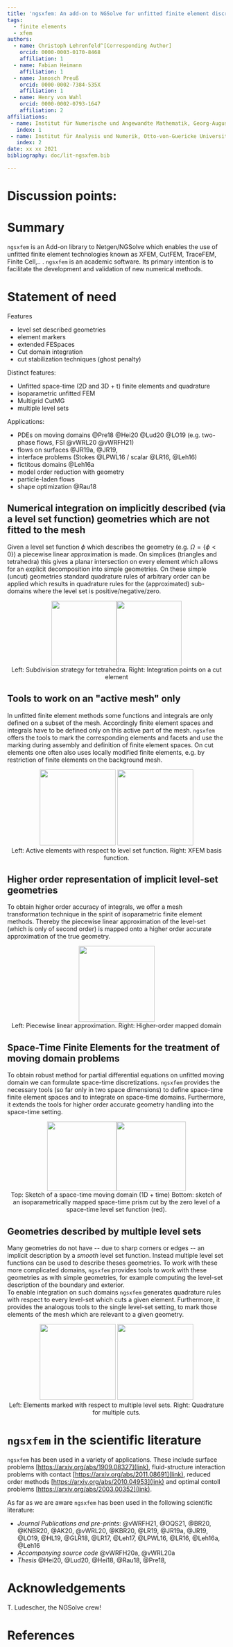 ```yaml
---
title: 'ngsxfem: An add-on to NGSolve for unfitted finite element discretizations'
tags:
  - finite elements
  - xfem
authors:
  - name: Christoph Lehrenfeld^[Corresponding Author]
    orcid: 0000-0003-0170-8468
    affiliation: 1
  - name: Fabian Heimann
    affiliation: 1
  - name: Janosch Preuß
    orcid: 0000-0002-7384-535X
    affiliation: 1
  - name: Henry von Wahl
    orcid: 0000-0002-0793-1647
    affiliation: 2
affiliations:
 - name: Institut für Numerische und Angewandte Mathematik, Georg-August Universität Göttingen
   index: 1
 - name: Institut für Analysis und Numerik, Otto-von-Guericke Universität, Magdeburg
   index: 2
date: xx xx 2021
bibliography: doc/lit-ngsxfem.bib

---
```


# Discussion points:

# Summary
`ngsxfem` is an Add-on library to Netgen/NGSolve which enables the use of unfitted finite element technologies known as XFEM, CutFEM, TraceFEM, Finite Cell,.. . `ngsxfem` is an academic software. Its primary intention is to facilitate the development and validation of new numerical methods.

# Statement of need

Features
* level set described geometries
* element markers
* extended FESpaces
* Cut domain integration
* cut stabilization techniques (ghost penalty)

Distinct features:
* Unfitted space-time (2D and 3D + t) finite elements and quadrature
* isoparametric unfitted FEM
* Multigrid CutMG
* multiple level sets

Applications:
* PDEs on moving domains @Pre18 @Hei20 @Lud20 @LO19 (e.g. two-phase flows, FSI @vWRL20 @vWRFH21) 
* flows on surfaces @JR19a, @JR19, 
* interface problems (Stokes @LPWL16 / scalar @LR16, @Leh16)
* fictitous domains @Leh16a
* model order reduction with geometry 
* particle-laden flows
* shape optimization @Rau18


## Numerical integration on implicitly described (via a level set function) geometries which are not fitted to the mesh
Given a level set function $\phi$ which describes the geometry (e.g. $\Omega = \{ \phi < 0 \}$) a piecewise linear approximation is made.
On simplices (triangles and tetrahedra) this gives a planar intersection on every element which allows for an explicit decomposition into simple geometries.
On these simple (uncut) geometries standard quadrature rules of arbitrary order can be applied which results in quadrature rules for the (approximated) sub-domains where the level set is positive/negative/zero.

<p align="center"><img src="graphics/cuttet.jpg" height="150"/><img src="graphics/cut_quadrature.png" height="150"/> <br>Left: Subdivision strategy for tetrahedra. Right: Integration points on a cut element</p>

## Tools to work on an "active mesh" only
In unfitted finite element methods some functions and integrals are only defined on a subset of the mesh. Accordingly finite element spaces and integrals have to be defined only on this active part of the mesh. 
`ngsxfem` offers the tools to mark the corresponding elements and facets and use the marking during assembly and definition of finite element spaces. 
On cut elements one often also uses locally modified finite elements, e.g. by restriction of finite elements on the background mesh.

<p align="center"><img src="graphics/unfittedmesh.jpg" height="175"/> <img src="graphics/xfem.jpg" height="175"/>  <br>Left: Active elements with respect to level set function. Right: XFEM basis function. </p> 


## Higher order representation of implicit level-set geometries 
To obtain higher order accuracy of integrals, we offer a mesh transformation technique in the spirit of isoparametric finite element methods. 
Thereby the piecewise linear approximation of the level-set (which is only of second order) is mapped onto a higher order accurate approximation of the true geometry.

<p align="center"><img src="graphics/lsetcurv.jpg" height="175"/> <br> Left: Piecewise linear approximation. Right: Higher-order mapped domain</p>

## Space-Time Finite Elements for the treatment of moving domain problems
To obtain robust method for partial differential equations on unfitted moving domain we can formulate space-time discretizations. `ngsxfem` provides the necessary tools (so far only in two space dimensions) to define space-time finite element spaces and to integrate on space-time domains. Furthermore, it extends the tools for higher order accurate geometry handling into the space-time setting.
<p align="center"><img src="graphics/spacetime1.png" height="160"/><img src="graphics/spacetime2.png" height="160"/> <br>Top: Sketch of a space-time moving domain (1D + time) Bottom: sketch of an isoparametrically mapped space-time prism cut by the zero level of a space-time level set function (red).</p> 

## Geometries described by multiple level sets
Many geometries do not have -- due to sharp corners or edges -- an implicit description by a *smooth* level set function. Instead multiple level set functions can be used to describe theses geometries. 
To work with these more complicated domains, `ngsxfem` provides tools to work with these geometries as with simple geometries, for example computing the level-set description of the boundary and exterior.  
To enable integration on such domains `ngsxfem` generates quadrature rules with respect to every level-set which cuts a given element. Furthermore, it provides the analogous tools to the single level-set setting, to mark those elements of the mesh which are relevant to a given geometry.

<p align="center"><img src="graphics/zdisc-cut-elements.png" height="175"/> <img src="graphics/cut_quadrature_mlset.png" height="175"/> <br>Left: Elements marked with respect to multiple level sets. Right: Quadrature for multiple cuts.</p> 


# `ngsxfem` in the scientific literature

`ngsxfem` has been used in a variety of applications. These include surface problems [https://arxiv.org/abs/1909.08327](link), fluid-structure interaction problems with contact [https://arxiv.org/abs/2011.08691](link), reduced order methods [https://arxiv.org/abs/2010.04953](link) and optimal contoll problems [https://arxiv.org/abs/2003.00352](link). 


As far as we are aware `ngsxfem` has been used in the following scientific literature:

* *Journal Publications and pre-prints*: @vWRFH21, @OQS21, @BR20, @KNBR20, @AK20, @vWRL20, @KBR20, @LR19, @JR19a, @JR19, @LO19, @HL19, @GLR18, @LR17, @Leh17, @LPWL16, @LR16, @Leh16a, @Leh16
* *Accompanying source code* @vWRFH20a, @vWRL20a
* *Thesis* @Hei20, @Lud20, @Hei18, @Rau18, @Pre18,

# Acknowledgements
T. Ludescher, the NGSolve crew!

# References
